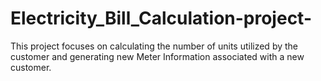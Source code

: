 # Electricity_Bill_Calculation-project-
This project focuses on calculating the number of units utilized by the customer and generating new Meter Information associated with a new customer.
